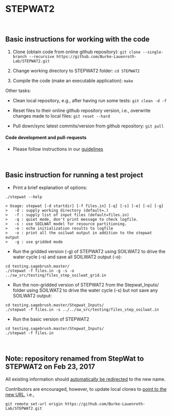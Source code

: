 # STEPWAT2

<br>

## Basic instructions for working with the code
1) Clone (obtain code from online github repository):
`git clone --single-branch --recursive https://github.com/Burke-Lauenroth-Lab/STEPWAT2.git`

2) Change working directory to STEPWAT2 folder: `cd STEPWAT2`

3) Compile the code (make an executable application): `make`

Other tasks:
* Clean local repository, e.g., after having run some tests: `git clean -d -f`

* Reset files to their online github repository version, i.e., overwrite changes made to
  local files: `git reset --hard`

* Pull down/sync latest commits/version from github repository: `git pull`


#### Code development and pull-requests
* Please follow instructions in our
[guidelines](https://github.com/Burke-Lauenroth-Lab/workflow_guidelines)


<br>

## Basic instruction for running a test project

* Print a brief explanation of options:
```
./stepwat --help
```

```
> Usage: stepwat [-d startdir] [-f files.in] [-q] [-s] [-e] [-o] [-g]
>   -d : supply working directory (default=.)
>   -f : supply list of input files (default=files.in)
>   -q : quiet mode, don't print message to check logfile.
>   -s : use SOILWAT model for resource partitioning.
>   -e : echo initialization results to logfile
>   -o : print all the soilwat output in addition to the stepwat output
>   -g : use gridded mode
```

* Run the gridded version (-g) of STEPWAT2 using SOILWAT2 to drive the water cycle (-s)
  and save all SOILWAT2 output (-o):

```
cd testing.sagebrush.master/
./stepwat -f files.in -g -s -o ../sw_src/testing/files_step_soilwat_grid.in
```


* Run the non-gridded version of STEPWAT2 from the Stepwat_Inputs/ folder using SOILWAT2
  to drive the water cycle (-s) but not save any SOILWAT2 output:

```
cd testing.sagebrush.master/Stepwat_Inputs/
./stepwat -f files.in -s ../../sw_src/testing/files_step_soilwat.in
```


* Run the basic version of STEPWAT2

```
cd testing.sagebrush.master/Stepwat_Inputs/
./stepwat -f files.in
```


<br>

## Note: repository renamed from StepWat to STEPWAT2 on Feb 23, 2017

All existing information should [automatically be redirected](https://help.github.com/articles/renaming-a-repository/) to the new name.

Contributors are encouraged, however, to update local clones to [point to the new URL](https://help.github.com/articles/changing-a-remote-s-url/), i.e.,
```
git remote set-url origin https://github.com/Burke-Lauenroth-Lab/STEPWAT2.git
```

